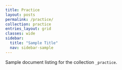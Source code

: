 ```yaml
---
title: Practice
layout: posts
permalink: /practice/
collection: practice
entries_layout: grid
classes: wide
sidebar:
  title: "Sample Title"
  nav: sidebar-sample
---
```


Sample document listing for the collection `_practice`.
